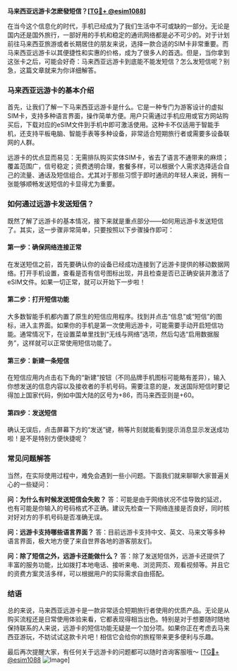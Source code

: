 **马来西亚远游卡怎麽發短信？[[TG💪+ @esim1088](https://t.me/s/esim1088)]**

在当今这个信息化的时代，手机已经成为了我们生活中不可或缺的一部分。无论是国内还是国外旅行，一部好用的手机和稳定的通讯网络都是必不可少的。对于计划前往马来西亚旅游或者长期居住的朋友来说，选择一款合适的SIM卡非常重要。而马来西亚远游卡以其便捷性和实惠的价格，成为了很多人的首选。但是，当你拿到这张卡之后，可能会好奇：马来西亚远游卡到底能不能发短信？怎么发短信呢？别急，这篇文章就来为你详细解答。

### 马来西亚远游卡的基本介绍

首先，让我们了解一下马来西亚远游卡是什么。它是一种专门为游客设计的虚拟SIM卡，支持多种语言界面，操作简单方便。用户只需通过手机应用或官方网站购买后，下载对应的eSIM文件到手机中即可激活使用。这种卡不仅适用于智能手机，还支持平板电脑、智能手表等多种设备，非常适合短期旅行者或需要多设备联网的人群。

远游卡的优点显而易见：无需排队购买实体SIM卡，省去了语言不通带来的麻烦；覆盖范围广，信号稳定；资费透明合理，套餐多样，可以根据个人需求选择适合自己的流量、通话及短信组合。尤其对于那些习惯于即时通讯的年轻人来说，拥有一张能够顺畅发送短信的卡显得尤为重要。

### 如何通过远游卡发送短信？

既然了解了远游卡的基本情况，接下来就是重点部分——如何用远游卡发送短信了。其实，这一步骤非常简单，只要按照以下步骤操作即可：

#### 第一步：确保网络连接正常
在发送短信之前，首先要确认你的设备已经成功连接到了远游卡提供的移动数据网络。打开手机设置，查看是否有信号图标出现，并且检查是否已正确安装并激活了eSIM文件。如果一切正常，就可以开始下一步啦！

#### 第二步：打开短信功能
大多数智能手机都内置了原生的短信应用程序。找到并点击“信息”或“短信”的图标，进入主界面。如果你的手机是第一次使用远游卡，可能需要手动开启短信功能。通常情况下，在设置菜单里找到“无线与网络”选项，然后勾选“启用数据服务”，这样就可以正常使用短信功能了。

#### 第三步：新建一条短信
在短信应用内点击右下角的“新建”按钮（不同品牌手机图标可能略有差异），输入你想发送的信息内容以及接收者的手机号码。需要注意的是，发送国际短信时要记得加上国家代码，例如中国大陆的区号为+86，而马来西亚则是+60。

#### 第四步：发送短信
确认无误后，点击屏幕下方的“发送”键，稍等片刻就能看到提示消息显示发送成功啦！是不是特别方便快捷呢？

### 常见问题解答

当然，在实际使用过程中，难免会遇到一些小问题。下面我们就来聊聊大家普遍关心的一些疑问：

**问：为什么有时候发送短信会失败？**
答：可能是由于网络状况不佳导致的延迟，也有可能是你输入的号码格式不正确。建议先检查一下网络连接是否良好，同时核对好对方的手机号码是否准确无误。

**问：远游卡支持哪些语言界面？**
答：目前远游卡支持中文、英文、马来文等多种语言界面，极大地方便了来自世界各地的游客朋友们。

**问：除了短信之外，远游卡还能做什么？**
答：除了发送短信外，远游卡还提供了丰富的服务功能，比如拨打本地电话、接听来电、浏览网页、观看视频等。并且它的资费方案灵活多样，可以根据用户的实际需求自由搭配。

### 结语

总的来说，马来西亚远游卡是一款非常适合短期旅行者使用的优质产品。无论是从购买流程还是日常使用体验来看，它都表现得相当出色。特别是对于想要随时随地保持联系的人来说，远游卡的短信功能无疑是一个加分项。如果你正在考虑去马来西亚游玩，不妨试试这款卡片吧！相信它会给你的旅程带来更多便利与乐趣。

最后再次提醒大家，有任何关于远游卡的问题都可以随时咨询客服哦～ [[TG💪+ @esim1088](https://t.me/s/esim1088) ![Image](https://i.postimg.cc/4NQfJmqS/Snipaste-2025-05-13-00-14-12.png)]